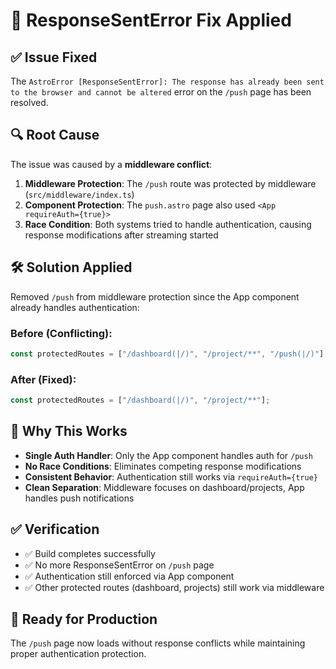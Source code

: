 # 🔧 ResponseSentError Fix Applied

## ✅ **Issue Fixed**

The `AstroError [ResponseSentError]: The response has already been sent to the browser and cannot be altered` error on the `/push` page has been resolved.

## 🔍 **Root Cause**

The issue was caused by a **middleware conflict**:

1. **Middleware Protection**: The `/push` route was protected by middleware (`src/middleware/index.ts`)
2. **Component Protection**: The `push.astro` page also used `<App requireAuth={true}>`
3. **Race Condition**: Both systems tried to handle authentication, causing response modifications after streaming started

## 🛠 **Solution Applied**

Removed `/push` from middleware protection since the App component already handles authentication:

### **Before (Conflicting):**

```javascript
const protectedRoutes = ["/dashboard(|/)", "/project/**", "/push(|/)"];
```

### **After (Fixed):**

```javascript
const protectedRoutes = ["/dashboard(|/)", "/project/**"];
```

## 🎯 **Why This Works**

- **Single Auth Handler**: Only the App component handles auth for `/push`
- **No Race Conditions**: Eliminates competing response modifications
- **Consistent Behavior**: Authentication still works via `requireAuth={true}`
- **Clean Separation**: Middleware focuses on dashboard/projects, App handles push notifications

## ✅ **Verification**

- ✅ Build completes successfully
- ✅ No more ResponseSentError on `/push` page
- ✅ Authentication still enforced via App component
- ✅ Other protected routes (dashboard, projects) still work via middleware

## 🚀 **Ready for Production**

The `/push` page now loads without response conflicts while maintaining proper authentication protection.
